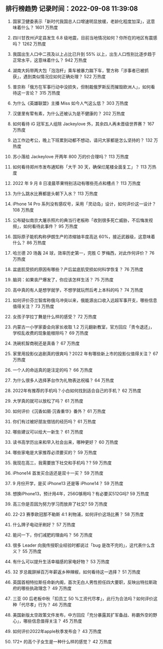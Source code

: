 
## 排行榜趋势 记录时间：2022-09-08 11:39:08
  
  1. 国家卫健委表示「新时代我国总人口增速明显放缓，老龄化程度加深」，这意味着什么？ 1601 万热度
    
  2. 四川甘孜州泸定县发生 6.8 级地震，目前当地情况如何？你所在的地区有震感吗？ 1262 万热度
    
  3. 我国出生人口中二孩及以上占比已升到 55% 以上，出生人口性别比逐步趋于正常水平，这意味着什么？ 942 万热度
    
  4. 湖南大妈带两大包「泡泡杆」乘车被暴力踹下车，警方称「涉事者已被抓获」，遇到类似情况应如何正确处理？ 522 万热度
    
  5. 普京称「俄方在军事行动中没损失，但制裁俄罗斯反而摧毁欧洲人」，如何看待这一言论？ 315 万热度
    
  6. 为什么《英雄联盟》主播 Miss 如今人气这么低？ 303 万热度
    
  7. 汉堡里有荤有素，为什么还被认为是不健康的？ 202 万热度
    
  8. 如何看待 iG 冠军五人组除 Jackeylove 外，其余四人再未晋级世界赛？ 167 万热度
    
  9. 边工作边考公，晚上下班累到动都不想动，请问大家都是怎么坚持的？ 132 万热度
    
  10. 苏小落给 Jackeylove 开两年 800 万的价合理吗？ 113 万热度
    
  11. 如何看待郑州市发布通知称「大干 30 天，确保烂尾楼全面复工」？ 113 万热度
    
  12. 2022 年 9 月 8 日凌晨苹果特别活动有哪些亮点和槽点？ 113 万热度
    
  13. 为什么跳水比赛都是头朝下入水？ 113 万热度
    
  14. iPhone 14 Pro 系列没有感叹号，采用「灵动岛」设计，如何评价这一设计？ 108 万热度
    
  15. 公布疑似南京大屠杀照片的典当行老板称「收到很多死亡威胁，不后悔发视频」，如何看待此事件？ 95 万热度
    
  16. 国际原子能机构称伊朗生产的浓缩铀丰度高达 60%，接近武器级，这意味着什么？ 86 万热度
    
  17. 哈兰德 20 场轰 24 球，效率历史第一，完胜 C 罗梅西，对此作何评价？ 76 万热度
    
  18. 盆底肌受损的原因有哪些？产后盆底肌受损如何科学恢复？ 76 万热度
    
  19. 脑洞：如果丧尸爆发了，你应该怎样生活？ 75 万热度
    
  20. 高中真的有人是想学就学，不想学就玩然后考上本科的吗？ 74 万热度
    
  21. 如何评价芬兰智库称俄乌冲突以来，俄能源出口收入远超军事开支，哪些信息值得关注？ 73 万热度
    
  22. 女孩子学拉丁舞是什么样的感受？ 72 万热度
    
  23. 内蒙古一小学家委会向家长收取 1.2 万元翻新教室，官方回应「责令退还」，学校乱收费的现象能根除吗？ 69 万热度
    
  24. 洗碗机智商税还是真香？ 67 万热度
    
  25. 家里用投影仪追剧真的很爽吗？2022 年有哪些新上市的投影仪值得关注？ 67 万热度
    
  26. 一个人的命运真的是注定的吗？ 66 万热度
    
  27. 为什么很多人选择茅台作为礼物表达祝福？ 64 万热度
    
  28. 2022年有推荐的手机吗？小白如何找到适合自己的手机？ 62 万热度
    
  29. 大学真的就可以放松了吗？ 61 万热度
    
  30. 如何评价《沉香如屑·沉香重华》番外？ 61 万热度
    
  31. 你们有过被好朋友借钱的经历吗？ 61 万热度
    
  32. 哪些建议可以给大一新生？ 61 万热度
    
  33. 读书高学历出来和早入社会出来，哪种更好？ 60 万热度
    
  34. 哪些家电是大家推荐必须要买的？ 59 万热度
    
  35. 我现在高三，我需要放下社交和手机吗？? 59 万热度
    
  36. iPhone14 首发买合适还是双十一买？ 59 万热度
    
  37. 9 月份开学，是买 iPhone13 还是等 iPhone14？ 59 万热度
    
  38. 想换iPhone13，预计用4年，256G够用吗？有必要买512G吗? 59 万热度
    
  39. 高三你是否因为努力学习而放弃了社交? 59 万热度
    
  40. 22-23 赛季欧冠那不勒斯 4:1 利物浦，如何评价这场比赛？ 58 万热度
    
  41. 什么牌子电动牙刷好？ 57 万热度
    
  42. 能问一下，你们减肥的理由吗？ 56 万热度
    
  43. 很多 Leader 向我传授职业经验时都说过「bug 是改不完的」，这代表什么含义？ 55 万热度
    
  44. 有什么可以提升生活幸福感的家电好物？ 53 万热度
    
  45. 32 岁总裁辞掉百万年薪返乡种辣椒，如何看待这一选择？ 51 万热度
    
  46. 英国首相特拉斯任命新内阁，首次无白人男性担任四大要职，反映出特拉斯政府的哪些执政理念？ 49 万热度
    
  47. 三亚 00 后老板中秋「扣员工 50 %工资代尽孝」，此行为合法吗？如何评价这种「代尽孝」行为？ 46 万热度
    
  48. 美国新版太空政策文件发布，中方回应「充分暴露其扩军备战、称霸外空的野心」，哪些信息值得关注？ 45 万热度
    
  49. 如何评价2022年apple秋季发布会？ 43 万热度
    
  50. 172+ 的高个子女生是一种什么样的感觉？ 42 万热度
    